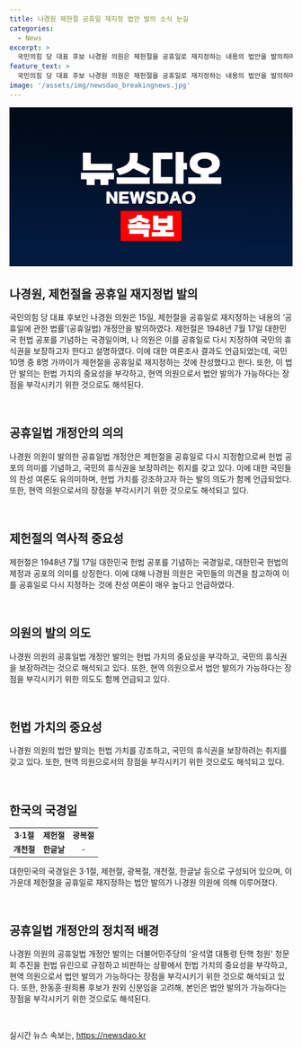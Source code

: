 ```yaml
---
title: 나경원 제헌절 공휴일 재지정 법안 발의 소식 눈길
categories:
  - News
excerpt: >
  국민의힘 당 대표 후보 나경원 의원은 제헌절을 공휴일로 재지정하는 내용의 법안을 발의하며, 국민의 의견과 자유민주주의를 존중하고 국민의 휴식권을 보장하려는 취지를 설명했다. 이는 현재 정치적인 상황과 경쟁자들의 신분에 대한 고려와는 별개로, 헌법의 가치를 부각하고 국민의 중요한 기념일을 존중하고자 하는 것으로 해석된다.
feature_text: >
  국민의힘 당 대표 후보 나경원 의원은 제헌절을 공휴일로 재지정하는 내용의 법안을 발의하며, 국민의 의견과 자유민주주의를 존중하고 국민의 휴식권을 보장하려는 취지를 설명했다. 이는 현재 정치적인 상황과 경쟁자들의 신분에 대한 고려와는 별개로, 헌법의 가치를 부각하고 국민의 중요한 기념일을 존중하고자 하는 것으로 해석된다.
image: '/assets/img/newsdao_breakingnews.jpg'
---
```


<p><img src="/assets/img/newsdao_breakingnews.jpg" alt="pcversion 속보" /></p>

<h2 data-ke-size="size26">나경원, 제헌절을 공휴일 재지정법 발의</h2>

<p data-ke-size="size16">국민의힘 당 대표 후보인 나경원 의원은 15일, 제헌절을 공휴일로 재지정하는 내용의 ‘공휴일에 관한 법률’(공휴일법) 개정안을 발의하였다. 제헌절은 1948년 7월 17일 대한민국 헌법 공포를 기념하는 국경일이며, 나 의원은 이를 공휴일로 다시 지정하여 국민의 휴식권을 보장하고자 한다고 설명하였다. 이에 대한 여론조사 결과도 언급되었는데, 국민 10명 중 8명 가까이가 제헌절을 공휴일로 재지정하는 것에 찬성했다고 한다. 또한, 이 법안 발의는 헌법 가치의 중요성을 부각하고, 현역 의원으로서 법안 발의가 가능하다는 장점을 부각시키기 위한 것으로도 해석된다.</p>

<p><br></p>

<h2 data-ke-size="size26">공휴일법 개정안의 의의</h2>

<p data-ke-size="size16">나경원 의원이 발의한 공휴일법 개정안은 제헌절을 공휴일로 다시 지정함으로써 헌법 공포의 의미를 기념하고, 국민의 휴식권을 보장하려는 취지를 갖고 있다. 이에 대한 국민들의 찬성 여론도 유의미하며, 헌법 가치를 강조하고자 하는 발의 의도가 함께 언급되었다. 또한, 현역 의원으로서의 장점을 부각시키기 위한 것으로도 해석되고 있다.</p>

<p><br></p>

<h2 data-ke-size="size26">제헌절의 역사적 중요성</h2>

<p data-ke-size="size16">제헌절은 1948년 7월 17일 대한민국 헌법 공포를 기념하는 국경일로, 대한민국 헌법의 제정과 공포의 의미를 상징한다. 이에 대해 나경원 의원은 국민들의 의견을 참고하여 이를 공휴일로 다시 지정하는 것에 찬성 여론이 매우 높다고 언급하였다.</p>

<p><br></p>

<h2 data-ke-size="size26">의원의 발의 의도</h2>

<p data-ke-size="size16">나경원 의원의 공휴일법 개정안 발의는 헌법 가치의 중요성을 부각하고, 국민의 휴식권을 보장하려는 것으로 해석되고 있다. 또한, 현역 의원으로서 법안 발의가 가능하다는 장점을 부각시키기 위한 의도도 함께 언급되고 있다.</p>

<p><br></p>

<h2 data-ke-size="size26">헌법 가치의 중요성</h2>

<p data-ke-size="size16">나경원 의원의 법안 발의는 헌법 가치를 강조하고, 국민의 휴식권을 보장하려는 취지를 갖고 있다. 또한, 현역 의원으로서의 장점을 부각시키기 위한 것으로도 해석되고 있다.</p>

<p><br></p>

<h2 data-ke-size="size26">한국의 국경일</h2>

<table>
    <tr>
        <td style="text-align: center; height: 17px;"><b>3·1절</b></td>
        <td style="text-align: center; height: 17px;"><b>제헌절</b></td>
        <td style="text-align: center; height: 17px;"><b>광복절</b></td>
    </tr>
    <tr>
        <td style="text-align: center; height: 17px;"><b>개천절</b></td>
        <td style="text-align: center; height: 17px;"><b>한글날</b></td>
        <td style="text-align: center; height: 17px;">-</td>
    </tr>
</table>

<p data-ke-size="size16">대한민국의 국경일은 3·1절, 제헌절, 광복절, 개천절, 한글날 등으로 구성되어 있으며, 이 가운데 제헌절을 공휴일로 재지정하는 법안 발의가 나경원 의원에 의해 이루어졌다.</p>

<p><br></p>

<h2 data-ke-size="size26">공휴일법 개정안의 정치적 배경</h2>

<p data-ke-size="size16">나경원 의원의 공휴일법 개정안 발의는 더불어민주당의 '윤석열 대통령 탄핵 청원' 청문회 추진을 헌법 유린으로 규정하고 비판하는 상황에서 헌법 가치의 중요성을 부각하고, 현역 의원으로서 법안 발의가 가능하다는 장점을 부각시키기 위한 것으로 해석되고 있다. 또한, 한동훈·원희룡 후보가 원외 신분임을 고려해, 본인은 법안 발의가 가능하다는 장점을 부각시키기 위한 것으로도 해석된다.</p>

<p><br></p>
실시간 뉴스 속보는, <a href="https://newsdao.kr" rel="dofollow">https://newsdao.kr</a>


